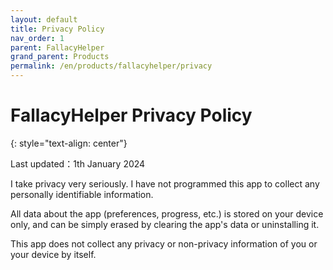 ```yaml
---
layout: default
title: Privacy Policy
nav_order: 1
parent: FallacyHelper
grand_parent: Products
permalink: /en/products/fallacyhelper/privacy
---
```


# FallacyHelper Privacy Policy
{: style="text-align: center"}

Last updated：1th January 2024

I take privacy very seriously. I have not programmed this app to collect any personally identifiable information. 

All data about the app (preferences, progress, etc.) is stored on your device only, and can be simply erased by clearing the app's data or uninstalling it. 

This app does not collect any privacy or non-privacy information of you or your device by itself.